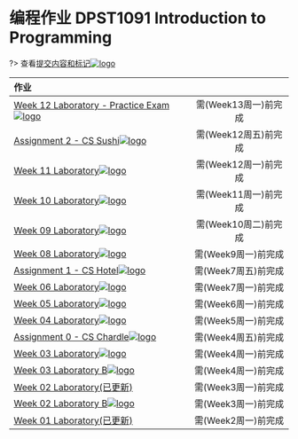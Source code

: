 # 编程作业 DPST1091 Introduction to Programming

?> 查看[提交内容和标记![logo](../../../../../logosvg01.svg)](https://cgi.cse.unsw.edu.au/~dp1091/22T3/student/)

|作业||
|:-|:-:|
| [Week 12 Laboratory - Practice Exam![logo](../../../../../logosvg01.svg)](https://cgi.cse.unsw.edu.au/~dp1091/22T3/lab/12/questions)|需(Week13周一)前完成|
| [Assignment 2 - CS Sushi![logo](../../../../../logosvg01.svg)](https://cgi.cse.unsw.edu.au/~dp1091/22T3/assignments/ass2/index.html)|需(Week12周五)前完成|
| [Week 11 Laboratory![logo](../../../../../logosvg01.svg)](https://cgi.cse.unsw.edu.au/~dp1091/22T3/lab/11/questions)|需(Week12周一)前完成|
| [Week 10 Laboratory![logo](../../../../../logosvg01.svg)](https://cgi.cse.unsw.edu.au/~dp1091/22T3/lab/10/questions)|需(Week11周一)前完成|
| [Week 09 Laboratory![logo](../../../../../logosvg01.svg)](https://cgi.cse.unsw.edu.au/~dp1091/22T3/lab/09/questions)|需(Week10周二)前完成|
| [Week 08 Laboratory![logo](../../../../../logosvg01.svg)](https://cgi.cse.unsw.edu.au/~dp1091/22T3/lab/08/questions)|需(Week9周一)前完成|
| [Assignment 1 - CS Hotel![logo](../../../../../logosvg01.svg)](https://cgi.cse.unsw.edu.au/~dp1091/22T3/assignments/ass1/index.html)|需(Week7周五)前完成|
| [Week 06 Laboratory![logo](../../../../../logosvg01.svg)](https://cgi.cse.unsw.edu.au/~dp1091/22T3/lab/06/questions)|需(Week7周一)前完成|
| [Week 05 Laboratory![logo](../../../../../logosvg01.svg)](https://cgi.cse.unsw.edu.au/~dp1091/22T3/lab/05/questions)|需(Week6周一)前完成|
| [Week 04 Laboratory![logo](../../../../../logosvg01.svg)](https://cgi.cse.unsw.edu.au/~dp1091/22T3/lab/04/questions)|需(Week5周一)前完成|
| [Assignment 0 - CS Chardle![logo](../../../../../logosvg01.svg)](https://cgi.cse.unsw.edu.au/~dp1091/22T3/assignments/ass0/index.html)|需(Week4周五)前完成|
| [Week 03 Laboratory![logo](../../../../../logosvg01.svg)](https://cgi.cse.unsw.edu.au/~dp1091/22T3/lab/03/questions)|需(Week4周一)前完成|
| [Week 03 Laboratory B![logo](../../../../../logosvg01.svg)](https://cgi.cse.unsw.edu.au/~dp1091/22T3/lab/03b/questions)|需(Week4周一)前完成|
| [Week 02 Laboratory(已更新)](/homework/DPST1091/work/lab02/)|需(Week3周一)前完成|
| [Week 02 Laboratory B![logo](../../../../../logosvg01.svg)](https://cgi.cse.unsw.edu.au/~dp1091/22T3/lab/02b/questions)|需(Week3周一)前完成|
| [Week 01 Laboratory(已更新)](/homework/DPST1091/work/lab01/)|需(Week2周一)前完成|